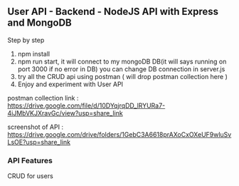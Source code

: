## User API - Backend - NodeJS API with Express and MongoDB

Step by step
1. npm install
2. npm run start, it will connect to my mongoDB DB(it will says running on port 3000 if no error in DB) you can change DB connection in server.js
3. try all the CRUD api using postman ( will drop postman collection here )
4. Enjoy and experiment with User API


postman collection link : https://drive.google.com/file/d/10DYqjrqDD_lRYURa7-4iJMbVKJXravGc/view?usp=share_link

screenshot of API : https://drive.google.com/drive/folders/1GebC3A6618prAXoCxOXeUF9wluSvLsOE?usp=share_link

### API Features

CRUD for users 
